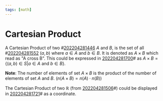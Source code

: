 ```yaml
---
tags: [math]
---
```


# Cartesian Product

A Cartesian Product of two #[202204281446](202204281446.md) $A$ and $B$, is the set of all
#[202204281552](202204281552.md) $(a, b)$ where $a \in A$ and $b \in B$. It is denoted as $A
\times B$ which read as "A cross B". This could be expressed in
[202204281700](202204281700.md)# as $A \times B = \{(a, b) \in S|a \in A \ \text{and}\ b \in
B\}$.

**Note**: The number of elements of set $A \times B$ is the product of the
number of elements of set $A$ and $B$. ($n(A \times B) = n(A) \cdot n(B)$)

The Cartesian Product of two $\mathbb{R}$ (from [202204281506](202204281506.md)#) could be
displayed in [202204281721](202204281721.md)# as a coordinate.
